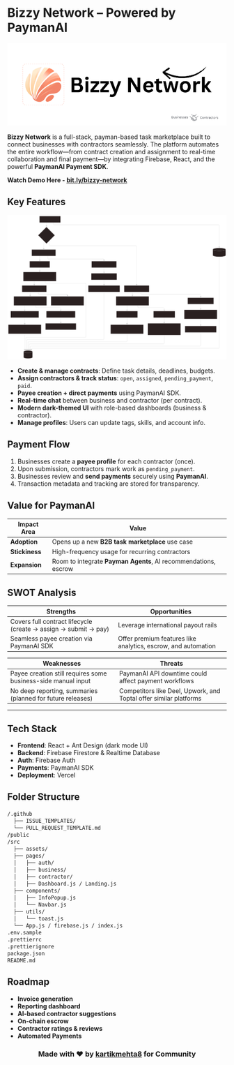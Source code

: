 # Bizzy Network – Powered by PaymanAI

![banner](./src/assets/banner.png)

**Bizzy Network** is a full-stack, payman-based task marketplace built to connect businesses with contractors seamlessly. The platform automates the entire workflow—from contract creation and assignment to real-time collaboration and final payment—by integrating Firebase, React, and the powerful **PaymanAI Payment SDK**.

**Watch Demo Here - [bit.ly/bizzy-network](https://bit.ly/bizzy-network)**

## Key Features

![Workflow](./src/assets/workflow.svg)

- **Create & manage contracts**: Define task details, deadlines, budgets.
- **Assign contractors & track status**: `open`, `assigned`, `pending_payment`, `paid`.
- **Payee creation + direct payments** using PaymanAI SDK.
- **Real-time chat** between business and contractor (per contract).
- **Modern dark-themed UI** with role-based dashboards (business & contractor).
- **Manage profiles**: Users can update tags, skills, and account info.

## Payment Flow

1. Businesses create a **payee profile** for each contractor (once).
2. Upon submission, contractors mark work as `pending_payment`.
3. Businesses review and **send payments** securely using **PaymanAI**.
4. Transaction metadata and tracking are stored for transparency.

## Value for PaymanAI

| Impact Area | Value |
|-------------|--------|
| **Adoption** | Opens up a new **B2B task marketplace** use case |
| **Stickiness** | High-frequency usage for recurring contractors |
| **Expansion** | Room to integrate **Payman Agents**, AI recommendations, escrow |

## SWOT Analysis

| Strengths | Opportunities |
|-----------|---------------|
| Covers full contract lifecycle (create → assign → submit → pay) | Leverage international payout rails |
| Seamless payee creation via PaymanAI SDK | Offer premium features like analytics, escrow, and automation |

| Weaknesses | Threats |
|------------|---------|
| Payee creation still requires some business-side manual input | PaymanAI API downtime could affect payment workflows |
| No deep reporting, summaries (planned for future releases) | Competitors like Deel, Upwork, and Toptal offer similar platforms |

---

## Tech Stack

- **Frontend**: React + Ant Design (dark mode UI)
- **Backend**: Firebase Firestore & Realtime Database
- **Auth**: Firebase Auth
- **Payments**: PaymanAI SDK
- **Deployment**: Vercel

## Folder Structure

```
/.github
  ├── ISSUE_TEMPLATES/
  └── PULL_REQUEST_TEMPLATE.md
/public
/src
  ├── assets/
  ├── pages/
  │   ├── auth/
  │   ├── business/
  │   ├── contractor/
  │   ├── Dashboard.js / Landing.js
  ├── components/
  │   ├── InfoPopup.js
  │   └── Navbar.js
  ├── utils/
  │   └── toast.js
  └── App.js / firebase.js / index.js
.env.sample
.prettierrc
.prettierignore
package.json
README.md
```

## Roadmap

- **Invoice generation**
- **Reporting dashboard**
- **AI-based contractor suggestions**
- **On-chain escrow**
- **Contractor ratings & reviews**
- **Automated Payments**

<h3>
  <p align="center">
    Made with ❤️ by <a href="https://www.mrmehta.in">kartikmehta8</a> for Community
  </p>
</h3>
